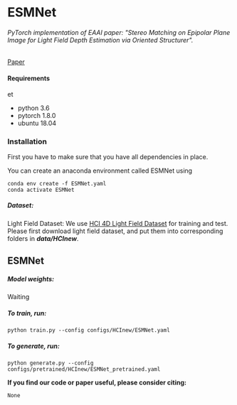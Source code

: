 # ESMNet

###### *PyTorch implementation of EAAI paper: "Stereo Matching on Epipolar Plane Image for Light Field Depth Estimation via Oriented Structurer"*.

[Paper]([Wait])
#### Requirements
et
- python 3.6
- pytorch 1.8.0
- ubuntu 18.04

### Installation

First you have to make sure that you have all dependencies in place. 

You can create an anaconda environment called ESMNet using

```
conda env create -f ESMNet.yaml
conda activate ESMNet
```

##### Dataset: 

Light Field Dataset: We use [HCI 4D Light Field Dataset](https://lightfield-analysis.uni-konstanz.de/) for training and test. Please first download light field dataset, and put them into corresponding folders in ***data/HCInew***.



## ESMNet

##### Model weights: 
Waiting

##### To train, run:

```
python train.py --config configs/HCInew/ESMNet.yaml 
```

##### To generate, run:

```
python generate.py --config configs/pretrained/HCInew/ESMNet_pretrained.yaml 
```



**If you find our code or paper useful, please consider citing:**
```
None
```
